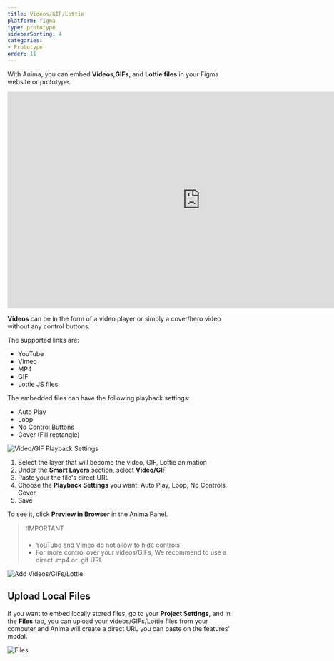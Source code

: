 ```yaml
---
title: Videos/GIF/Lottie
platform: figma
type: prototype
sidebarSorting: 4
categories: 
- Prototype
order: 11
---
```

With Anima, you can embed  **Videos**,**GIFs**, and **Lottie files** in your Figma website or prototype. 

<iframe width="864" height="486" src="https://youtu.be/H93iUSzhVBw" frameborder="0" allow="accelerometer; autoplay; encrypted-media; gyroscope; picture-in-picture" allowfullscreen></iframe>


**Videos** can be in the form of a video player or simply a cover/hero video without any control buttons.

The supported links are:

* YouTube
* Vimeo
* MP4
* GIF
* Lottie JS files

The embedded files can have the following playback settings:

* Auto Play
* Loop
* No Control Buttons
* Cover (Fill rectangle)

![Video/GIF Playback Settings](https://p46.f4.n0.cdn.getcloudapp.com/items/qGuKNJqN/Figma-Prototype-Video%20playback%403x.png?v=99a542457cbe380a94e7386291146d61 "Video/GIF Playback Settings")


 1. Select the layer that will become the video, GIF, Lottie animation
 2. Under the **Smart Layers** section, select **Video/GIF**
 3. Paste your the file's direct URL
 4. Choose the **Playback Settings** you want: Auto Play, Loop, No Controls, Cover
 5. Save
 
To see it, click **Preview in Browser** in the Anima Panel.

>❗️IMPORTANT
> - YouTube and Vimeo do not allow to hide controls
> - For more control over your videos/GIFs, We recommend to use a direct .mp4 or .gif URL

![Add Videos/GIFs/Lottie](https://p46.f4.n0.cdn.getcloudapp.com/items/8Lu7PoY7/Figma-Prototype-Video%402x.png?v=67492688a99ad6f5424070a393e14169 "Add Videos/GIFs/Lottie" )


## Upload Local Files

If you want to embed locally stored files, go to your **Project Settings**, and in the **Files** tab, you can upload your videos/GIFs/Lottie files from your computer and Anima will create a direct URL you can paste on the features' modal.

![Files](https://s3.amazonaws.com/animaapp/docs/web-app/Anima%204%20-%20Files.png)



